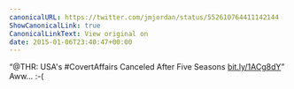 ```yaml
---
canonicalURL: https://twitter.com/jmjordan/status/552610764411142144
ShowCanonicalLink: true
CanonicalLinkText: View original on
date: 2015-01-06T23:40:47+00:00
---
```

“@THR: USA's #CovertAffairs Canceled After Five Seasons [bit.ly/1ACg8dY](http://bit.ly/1ACg8dY)” Aww… :-(